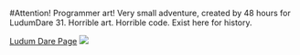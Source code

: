 #Attention! Programmer art!
Very small adventure, created by 48 hours for LudumDare 31.
Horrible art. Horrible code. Exist here for history.

[Ludum Dare Page](http://ludumdare.com/compo/ludum-dare-31/?action=preview&uid=23609)
![](http://ludumdare.com/compo/wp-content/compo2/407933/23609-shot3.png)
